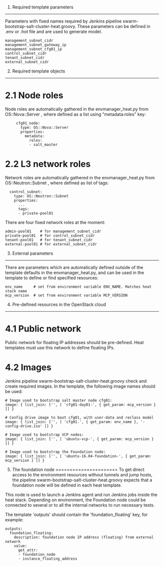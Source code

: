 1. Required template parameters
-------------------------------
Parameters with fixed names required by Jenkins pipeline swarm-bootstrap-salt-cluster-heat.groovy.
These parameters can be defined in .env or .hot file and are used to generate model.
```
management_subnet_cidr
management_subnet_gateway_ip
management_subnet_cfg01_ip
control_subnet_cidr
tenant_subnet_cidr
external_subnet_cidr
```

2. Required template objects
----------------------------

2.1 Node roles
==============

Node roles are automatically gathered in the envmanager_heat.py
from OS::Nova::Server , where defined as a list using "metadata:roles" key:

```
     cfg01_node:
       type: OS::Nova::Server
       properties:
         metadata:
           roles:
           - salt_master
```

2.2 L3 network roles
====================

Network roles are automatically gathered in the envmanager_heat.py
from OS::Neutron::Subnet , where defined as list of tags:

```
  control_subnet:
    type: OS::Neutron::Subnet
    properties:
      ...
      tags:
      - private-pool01
```
There are four fixed network roles at the moment:
```
admin-pool01    # for management_subnet_cidr
private-pool01  # for control_subnet_cidr
tenant-pool01   # for tenant_subnet_cidr
external-pool01 # for external_subnet_cidr
```

3. External parameters
----------------------

There are parameters which are automatically defined outside
of the template defaults in the envmanager_heat.py, and can be used
in the template to define or find specified resources:
```
env_name     # set from environment variable ENV_NAME. Matches heat stack name
mcp_version  # set from environment variable MCP_VERSION
```

4. Pre-defined resources in the OpenStack cloud
-----------------------------------------------

4.1 Public network
==================
Public network for floating IP addresses should be pre-defined.
Heat templates must use this network to define floating IPs.

4.2 Images
==========
Jenkins pipeline swarm-bootstrap-salt-cluster-heat.groovy check and create
required images. In the template, the following image names should be used:

```
# Image used to bootstrap salt master node cfg01:
image: { list_join: ['', [ 'cfg01-day01-', { get_param: mcp_version } ]] }

# Config drive image to boot cfg01, with user-data and reclass model
image: { list_join: ['', [ 'cfg01.', { get_param: env_name }, '-config-drive.iso' ]] }

# Image used to bootstrap VCP nodes:
image: { list_join: ['', [ 'ubuntu-vcp-', { get_param: mcp_version } ]] }

# Image used to bootstrap the Foundation node:
image: { list_join: ['', [ 'ubuntu-16.04-foundation-', { get_param: mcp_version } ]] }
```

5. The foundation node
======================
To get direct access to the environment resources without tunnels and jump hosts,
the pipeline swarm-bootstrap-salt-cluster-heat.groovy expects that a foundation node
will be defined in each heat template.

This node is used to launch a Jenkins agent and run Jenkins jobs inside the
heat stack. Depending on environment, the Foundation node could be connected
to several or to all the internal networks to run necessary tests.

The template 'outputs' should contain the 'foundation_floating' key, for example:
```
outputs:
  foundation_floating:
    description: foundation node IP address (floating) from external network
    value:
      get_attr:
      - foundation_node
      - instance_floating_address
```
